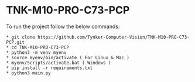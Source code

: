 # TNK-M10-PRO-C73-PCP

To run the project follow the below commands:

```
* git clone https://github.com/Tynker-Computer-Vision/TNK-M10-PRO-C73-PCP.git
* cd TNK-M10-PRO-C73-PCP
* python3 -m venv myenv
* source myenv/bin/activate ( For Linux & Mac )
* myenv/Scripts/activate.bat ( Windows )
* pip install -r requirements.txt
* python3 main.py
```
